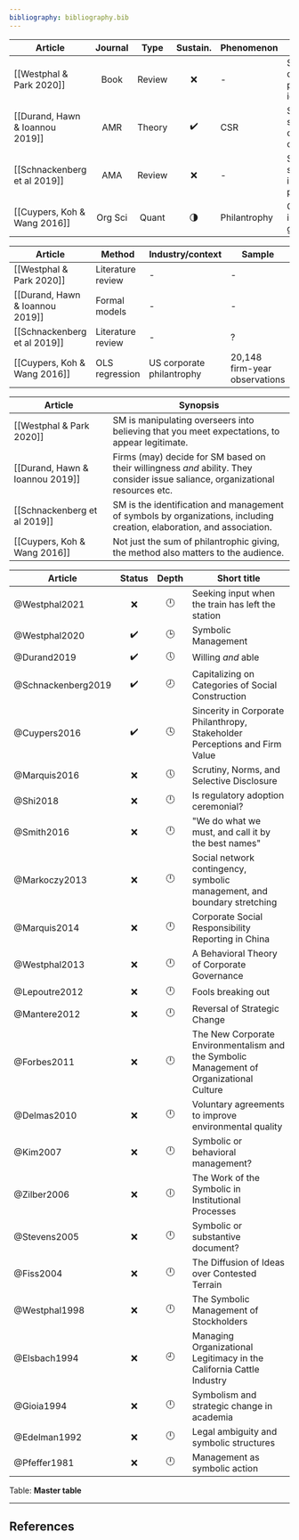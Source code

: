 ```yaml
---
bibliography: bibliography.bib
---
```


Article                             |Journal| Type | Sustain.          | Phenomenon     | Concepts
------------------                  | :-:   | :-:  | :-:               | ----------     | ---------------------------
[[Westphal & Park 2020]]            | Book  |Review|:x:                | -              | Social distancing, pluralistic ignorance
[[Durand, Hawn & Ioannou 2019]]     | AMR   |Theory| :heavy_check_mark:| CSR            |Symbolic & substantive confority & compliance         
[[Schnackenberg et al 2019]]        | AMA   |Review| :x:               | -              | Semiotic & symbolic interactionist perspective
[[Cuypers, Koh & Wang 2016]]        |Org Sci| Quant|:last_quarter_moon:| Philantrophy| Generous & innovative giving

Article                             | Method                | Industry/context          | Sample
------                              | ----                  | -----                     | ----
[[Westphal & Park 2020]]            | Literature review     | -                         | -
[[Durand, Hawn & Ioannou 2019]]     | Formal models         | -                         | -
[[Schnackenberg et al 2019]]        | Literature review     | -                         | ?
[[Cuypers, Koh & Wang 2016]]        | OLS regression        | US corporate philantrophy | 20,148 firm-year observations

Article                         | Synopsis
----                            | ----------------
[[Westphal & Park 2020]]        | SM is manipulating overseers into believing that you meet expectations, to appear legitimate.
[[Durand, Hawn & Ioannou 2019]] | Firms (may) decide for SM based on their willingness *and* ability. They consider issue saliance, organizational resources etc.
[[Schnackenberg et al 2019]]    | SM is the identification and management of symbols by organizations, including creation, elaboration, and association.
[[Cuypers, Koh & Wang 2016]]    | Not just the sum of philantrophic giving, the method also matters to the audience.

Article                 | Status           |Depth    | Short title
---------               | :-:              |:-:      | ------------------
@Westphal2021           | :x:              |:clock12:| Seeking input when the train has left the station
@Westphal2020           |:heavy_check_mark:|:clock3: | Symbolic Management
@Durand2019             |:heavy_check_mark:|:clock5: | Willing *and* able
@Schnackenberg2019      |:heavy_check_mark:|:clock8: | Capitalizing on Categories of Social Construction
@Cuypers2016            |:heavy_check_mark:|:clock4: | Sincerity in Corporate Philanthropy, Stakeholder Perceptions and Firm Value
@Marquis2016            | :x:              |:clock5: | Scrutiny, Norms, and Selective Disclosure
@Shi2018                | :x:              |:clock12:| Is regulatory adoption ceremonial?
@Smith2016              | :x:              |:clock12:| "We do what we must, and call it by the best names"
@Markoczy2013           | :x:              |:clock12:| Social network contingency, symbolic management, and boundary stretching
@Marquis2014            | :x:              |:clock12:| Corporate Social Responsibility Reporting in China
@Westphal2013           | :x:              |:clock12:| A Behavioral Theory of Corporate Governance
@Lepoutre2012           | :x:              |:clock12:| Fools breaking out
@Mantere2012            | :x:              |:clock12:| Reversal of Strategic Change
@Forbes2011             | :x:              |:clock12:| The New Corporate Environmentalism and the Symbolic Management of Organizational Culture
@Delmas2010             | :x:              |:clock12:| Voluntary agreements to improve environmental quality
@Kim2007                | :x:              |:clock12:| Symbolic or behavioral management?
@Zilber2006             | :x:              |:clock6: | The Work of the Symbolic in Institutional Processes
@Stevens2005            | :x:              |:clock12:| Symbolic or substantive document?
@Fiss2004               | :x:              |:clock12:| The Diffusion of Ideas over Contested Terrain
@Westphal1998           | :x:              |:clock12:| The Symbolic Management of Stockholders
@Elsbach1994            | :x:              |:clock9: | Managing Organizational Legitimacy in the California Cattle Industry
@Gioia1994              | :x:              |:clock12:| Symbolism and strategic change in academia
@Edelman1992            | :x:              |:clock12:| Legal ambiguity and symbolic structures
@Pfeffer1981            | :x:              |:clock12:| Management as symbolic action
Table: **Master table**

---

## References